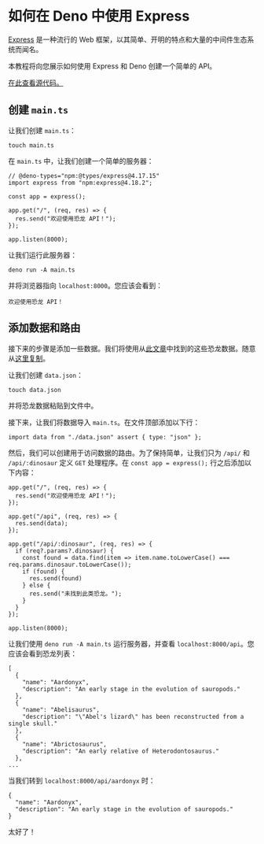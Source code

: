 # 如何在 Deno 中使用 Express

[Express](https://expressjs.com/) 是一种流行的 Web
框架，以其简单、开明的特点和大量的中间件生态系统而闻名。

本教程将向您展示如何使用 Express 和 Deno 创建一个简单的 API。

[在此查看源代码。](https://github.com/denoland/examples/tree/main/with-express)

## 创建 `main.ts`

让我们创建 `main.ts`：

```
touch main.ts
```

在 `main.ts` 中，让我们创建一个简单的服务器：

```ts, ignore
// @deno-types="npm:@types/express@4.17.15"
import express from "npm:express@4.18.2";

const app = express();

app.get("/", (req, res) => {
  res.send("欢迎使用恐龙 API！");
});

app.listen(8000);
```

让我们运行此服务器：

```
deno run -A main.ts
```

并将浏览器指向 `localhost:8000`。您应该会看到：

```
欢迎使用恐龙 API！
```

## 添加数据和路由

接下来的步骤是添加一些数据。我们将使用从[此文章](https://www.thoughtco.com/dinosaurs-a-to-z-1093748)中找到的这些恐龙数据。随意从[这里复制](https://github.com/denoland/examples/blob/main/with-express/data.json)。

让我们创建 `data.json`：

```
touch data.json
```

并将恐龙数据粘贴到文件中。

接下来，让我们将数据导入 `main.ts`。在文件顶部添加以下行：

```ts, ignore
import data from "./data.json" assert { type: "json" };
```

然后，我们可以创建用于访问数据的路由。为了保持简单，让我们只为 `/api/` 和
`/api/:dinosaur` 定义 `GET` 处理程序。在 `const app = express();`
行之后添加以下内容：

```ts, ignore
app.get("/", (req, res) => {
  res.send("欢迎使用恐龙 API！");
});

app.get("/api", (req, res) => {
  res.send(data);
});

app.get("/api/:dinosaur", (req, res) => {
  if (req?.params?.dinosaur) {
    const found = data.find(item => item.name.toLowerCase() === req.params.dinosaur.toLowerCase());
    if (found) {
      res.send(found)
    } else {
      res.send("未找到此类恐龙。");
    }
  }
});

app.listen(8000);
```

让我们使用 `deno run -A main.ts` 运行服务器，并查看
`localhost:8000/api`。您应该会看到恐龙列表：

```json, ignore
[
  {
    "name": "Aardonyx",
    "description": "An early stage in the evolution of sauropods."
  },
  {
    "name": "Abelisaurus",
    "description": "\"Abel's lizard\" has been reconstructed from a single skull."
  },
  {
    "name": "Abrictosaurus",
    "description": "An early relative of Heterodontosaurus."
  },
...
```

当我们转到 `localhost:8000/api/aardonyx` 时：

```json, ignore
{
  "name": "Aardonyx",
  "description": "An early stage in the evolution of sauropods."
}
```

太好了！
